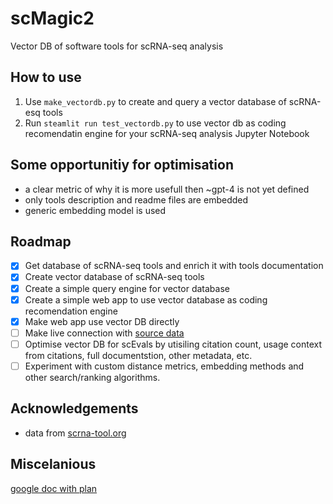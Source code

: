 # scMagic2
Vector DB of software tools for scRNA-seq analysis

## How to use
1. Use `make_vectordb.py` to create and query a vector database of scRNA-esq tools
2. Run `steamlit run test_vectordb.py` to use vector db as coding recomendatin engine for your scRNA-seq analysis Jupyter Notebook

## Some opportunitiy for optimisation
- a clear metric of why it is more usefull then ~gpt-4 is not yet defined
- only tools description and readme files are embedded
- generic embedding model is used

## Roadmap
- [x] Get database of scRNA-seq tools and enrich it with tools documentation
- [x] Create vector database of scRNA-seq tools
- [x] Create a simple query engine for vector database
- [x] Create a simple web app to use vector database as coding recomendation engine
- [x] Make web app use vector DB directly
- [ ] Make live connection with [source data](https://github.com/scRNA-tools/scRNA-tools/tree/master/database)
- [ ] Optimise vector DB for scEvals by utisiling citation count, usage context from citations, full documentstion, other
 metadata, etc.
- [ ] Experiment with custom distance metrics, embedding methods and other search/ranking algorithms. 

## Acknowledgements
* data from [scrna-tool.org](https://www.scrna-tools.org)

## Miscelanious
[google doc with plan](https://docs.google.com/document/d/1Hldune730uqvTMbDne8wDymYPwhZkFch6T9RnzBfVa4/edit)